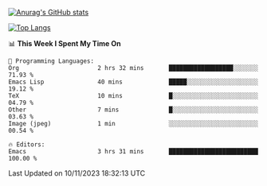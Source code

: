 [![Anurag's GitHub stats](https://github-readme-stats.vercel.app/api?username=wugouzi&count_private=true)](https://github.com/anuraghazra/github-readme-stats)

[![Top Langs](https://github-readme-stats.vercel.app/api/top-langs/?username=wugouzi&layout=compact&count_private=true&hide=html)](https://github.com/anuraghazra/github-readme-stats)

<!--START_SECTION:waka-->
📊 **This Week I Spent My Time On** 

```text
💬 Programming Languages: 
Org                      2 hrs 32 mins       ██████████████████░░░░░░░   71.93 % 
Emacs Lisp               40 mins             █████░░░░░░░░░░░░░░░░░░░░   19.12 % 
TeX                      10 mins             █░░░░░░░░░░░░░░░░░░░░░░░░   04.79 % 
Other                    7 mins              █░░░░░░░░░░░░░░░░░░░░░░░░   03.63 % 
Image (jpeg)             1 min               ░░░░░░░░░░░░░░░░░░░░░░░░░   00.54 % 

🔥 Editors: 
Emacs                    3 hrs 31 mins       █████████████████████████   100.00 % 
```


 Last Updated on 10/11/2023 18:32:13 UTC
<!--END_SECTION:waka-->

<!--
**wugouzi/wugouzi** is a ✨ _special_ ✨ repository because its `README.md` (this file) appears on your GitHub profile.

Here are some ideas to get you started:

- 🔭 I’m currently working on ...
- 🌱 I’m currently learning ...
- 👯 I’m looking to collaborate on ...
- 🤔 I’m looking for help with ...
- 💬 Ask me about ...
- 📫 How to reach me: ...
- 😄 Pronouns: ...
- ⚡ Fun fact: ...
-->
